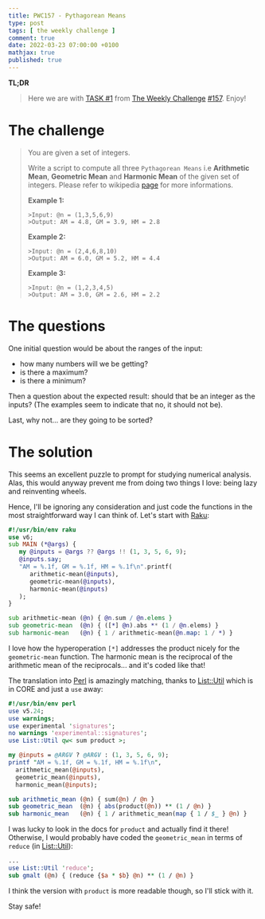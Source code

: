 ```yaml
---
title: PWC157 - Pythagorean Means
type: post
tags: [ the weekly challenge ]
comment: true
date: 2022-03-23 07:00:00 +0100
mathjax: true
published: true
---
```


**TL;DR**

> Here we are with [TASK #1][] from [The Weekly Challenge][]
> [#157][]. Enjoy!

# The challenge

> You are given a set of integers.
>
> Write a script to compute all three `Pythagorean Means` i.e
> **Arithmetic Mean**, **Geometric Mean** and **Harmonic Mean** of the
> given set of integers. Please refer to wikipedia [page][] for more
> informations.
>
> **Example 1:**
>
>     >Input: @n = (1,3,5,6,9)
>     >Output: AM = 4.8, GM = 3.9, HM = 2.8
>
> **Example 2:**
>
>     >Input: @n = (2,4,6,8,10)
>     >Output: AM = 6.0, GM = 5.2, HM = 4.4
>
> **Example 3:**
>
>     >Input: @n = (1,2,3,4,5)
>     >Output: AM = 3.0, GM = 2.6, HM = 2.2


# The questions

One initial question would be about the ranges of the input:

- how many numbers will we be getting?
- is there a maximum?
- is there a minimum?

Then a question about the expected result: should that be an integer as
the inputs? (The examples seem to indicate that no, it should not be).

Last, why not... are they going to be sorted?

# The solution

This seems an excellent puzzle to prompt for studying numerical
analysis. Alas, this would anyway prevent me from doing two things I
love: being lazy and reinventing wheels.

Hence, I'll be ignoring any consideration and just code the functions in
the most straightforward way I can think of. Let's start with [Raku][]:

```raku
#!/usr/bin/env raku
use v6;
sub MAIN (*@args) {
   my @inputs = @args ?? @args !! (1, 3, 5, 6, 9);
   @inputs.say;
   "AM = %.1f, GM = %.1f, HM = %.1f\n".printf(
      arithmetic-mean(@inputs),
      geometric-mean(@inputs),
      harmonic-mean(@inputs)
   );
}

sub arithmetic-mean (@n) { @n.sum / @n.elems }
sub geometric-mean  (@n) { ([*] @n).abs ** (1 / @n.elems) }
sub harmonic-mean   (@n) { 1 / arithmetic-mean(@n.map: 1 / *) }
```

I love how the hyperoperation `[*]` addresses the product nicely for the
`geometric-mean` function. The harmonic mean is the reciprocal of the
arithmetic mean of the reciprocals... and it's coded like that!

The translation into [Perl][] is amazingly matching, thanks to
[List::Util][] which is in CORE and just a `use` away:

```perl
#!/usr/bin/env perl
use v5.24;
use warnings;
use experimental 'signatures';
no warnings 'experimental::signatures';
use List::Util qw< sum product >;

my @inputs = @ARGV ? @ARGV : (1, 3, 5, 6, 9);
printf "AM = %.1f, GM = %.1f, HM = %.1f\n",
  arithmetic_mean(@inputs),
  geometric_mean(@inputs),
  harmonic_mean(@inputs);

sub arithmetic_mean (@n) { sum(@n) / @n }
sub geometric_mean  (@n) { abs(product(@n)) ** (1 / @n) }
sub harmonic_mean   (@n) { 1 / arithmetic_mean(map { 1 / $_ } @n) }
```

I was lucky to look in the docs for `product` and actually find it
there! Otherwise, I would probably have coded the `geometric_mean` in
terms of `reduce` (in [List::Util][]):

```perl
...
use List::Util 'reduce';
sub gmalt (@n) { (reduce {$a * $b} @n) ** (1 / @n) }
```

I think the version with `product` is more readable though, so I'll
stick with it.

Stay safe!

[The Weekly Challenge]: https://theweeklychallenge.org/
[#157]: https://theweeklychallenge.org/blog/perl-weekly-challenge-157/
[TASK #1]: https://theweeklychallenge.org/blog/perl-weekly-challenge-157/#TASK1
[Perl]: https://www.perl.org/
[Raku]: https://raku.org/
[page]: https://en.wikipedia.org/wiki/Pythagorean_means
[List::Util]: https://metacpan.org/pod/List::Util
